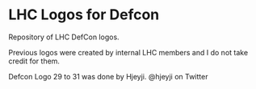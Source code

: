 # LHC Logos for Defcon

Repository of LHC DefCon logos.

Previous logos were created by internal LHC members and I do not take credit for them.

Defcon Logo 29 to 31 was done by Hjeyji. @hjeyji on Twitter

